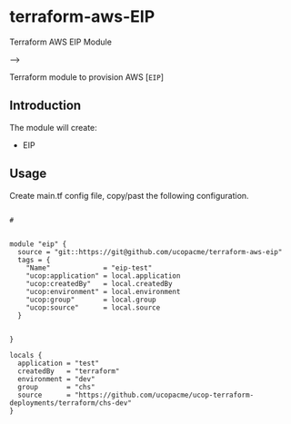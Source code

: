 # terraform-aws-EIP

Terraform AWS EIP Module


-->

Terraform module to provision AWS [`EIP`]



## Introduction

The module will create:

* EIP




## Usage 


Create main.tf config file, copy/past the following configuration.


```

#


module "eip" {
  source = "git::https://git@github.com/ucopacme/terraform-aws-eip"
  tags = {
    "Name"             = "eip-test"
    "ucop:application" = local.application
    "ucop:createdBy"   = local.createdBy
    "ucop:environment" = local.environment
    "ucop:group"       = local.group
    "ucop:source"      = local.source
  }


}

locals {
  application = "test"
  createdBy   = "terraform"
  environment = "dev"
  group       = "chs"
  source      = "https://github.com/ucopacme/ucop-terraform-deployments/terraform/chs-dev"
}




